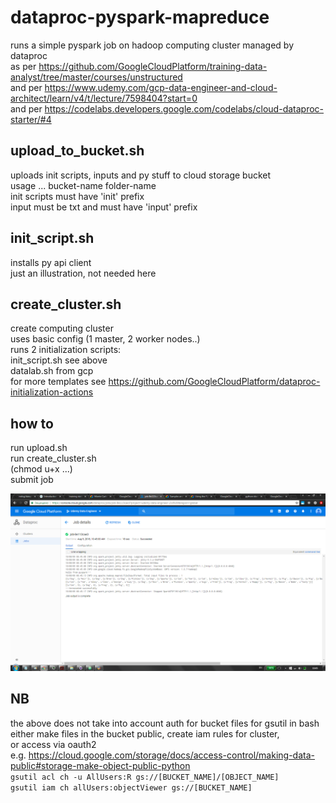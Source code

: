 # dataproc-pyspark-mapreduce
runs a simple pyspark job on hadoop computing cluster managed by dataproc \
as per https://github.com/GoogleCloudPlatform/training-data-analyst/tree/master/courses/unstructured \
and per https://www.udemy.com/gcp-data-engineer-and-cloud-architect/learn/v4/t/lecture/7598404?start=0 \
and per https://codelabs.developers.google.com/codelabs/cloud-dataproc-starter/#4

## upload_to_bucket.sh
uploads init scripts, inputs and py stuff to cloud storage bucket \
usage ... bucket-name folder-name \
init scripts must have 'init' prefix \
input must be txt and must have 'input' prefix

## init_script.sh
installs py api client \
just an illustration, not needed here

## create_cluster.sh
create computing cluster \
uses basic config (1 master, 2 worker nodes..) \
runs 2 initialization scripts: \
init_script.sh see above \
datalab.sh from gcp \
for more templates see https://github.com/GoogleCloudPlatform/dataproc-initialization-actions

## how to
run upload.sh \
run create_cluster.sh \
(chmod u+x ...) \
submit job

![Screenshot](image.png)

## NB
the above does not take into account auth for bucket files for gsutil in bash\
either make files in the bucket public, create iam rules for cluster, \
or access via oauth2 \
e.g. https://cloud.google.com/storage/docs/access-control/making-data-public#storage-make-object-public-python \
`gsutil acl ch -u AllUsers:R gs://[BUCKET_NAME]/[OBJECT_NAME]` \
`gsutil iam ch allUsers:objectViewer gs://[BUCKET_NAME]`
